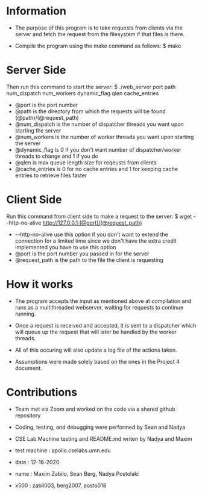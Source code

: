 # Information

* The purpose of this program is to take requests from clients via the server and fetch the request from the filesystem if that files is there.

* Compile the program using the make command as follows:
$ make

# Server Side
Then run this command to start the server:
$ ./web_server port path num_dispatch num_workers dynamic_flag qlen cache_entries

* @port is the port number
* @path is the directory from which the requests will be found (@path)/(@request_path)
* @num_dispatch is the number of dispatcher threads you want upon starting the server
* @num_workers is the number of worker threads you want upon starting the server
* @dynamic_flag is 0 if you don't want number of dispatcher/worker threads to change and 1 if you do
* @qlen is max queue length size for reqeusts from clients
* @cache_entries is 0 for no cache entries and 1 for keeping cache entries to retrieve files faster

# Client Side
Run this command from client side to make a request to the server:
$ wget --http-no-alive http://127.0.0.1:(@port)/(@request_path)

* --http-no-alive use this option if you don't want to extend the connection for a limited time since we don't have the extra credit implemented you have to use this option
* @port is the port number you passed in for the server
* @request_path is the path to the file the client is requesting

# How it works
* The program accepts the input as mentioned above at compilation and runs as a multithreaded webserver, waiting for requests to continue running. 
* Once a request is received and accepted, it is sent to a dispatcher which will queue up the request that will later be handled by the worker threads. 
* All of this occuring will also update a log file of the actions taken.

* Assumptions were made solely based on the ones in the Project 4 document.

# Contributions
* Team met via Zoom and worked on the code via a shared github repository
* Coding, testing, and debugging were performed by Sean and Nadya
* CSE Lab Machine testing and README.md writen by Nadya and Maxim

* test machine : apollo.cselabs.umn.edu
* date : 12-16-2020
* name : Maxim Zabilo, Sean Berg, Nadya Postolaki
* x500 : zabil003, berg2007, posto018
